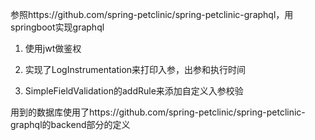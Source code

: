 参照https://github.com/spring-petclinic/spring-petclinic-graphql，用springboot实现graphql

1. 使用jwt做鉴权

2. 实现了LogInstrumentation来打印入参，出参和执行时间
3. SimpleFieldValidation的addRule来添加自定义入参校验

用到的数据库使用了https://github.com/spring-petclinic/spring-petclinic-graphql的backend部分的定义